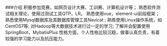 ###介绍
积极参加竞赛，如网页设计大赛、工训赛、计算机设计等；
熟悉软件测试相关理论，使用过测试工具QTP，LR。
熟悉使用vue，element-ui前段框架；
熟悉使用Mysql数据库及其数据库管理工具Navicat ;
熟练使用Linux操作系统，如CentOS7等;
对Hadoop等大数据技术进行过一定的学习;
了解并会配置使用SpringBoot，MybatisPlus
性格方面，个人性格比较沉稳，做事认真负责，有着较强的学习能力以及抗压能力。
